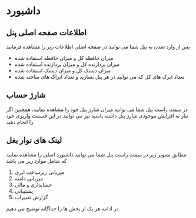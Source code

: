 # داشبورد

## اطلاعات صفحه اصلی پنل
پس از وارد شدن به [پنل](https://panel.virakcloud.com/) شما می توانید در صفحه اصلی اطلاعات زیر را مشاهده فرمایید
- میزان حافظه کل و میزان حافظه استفاده شده
- میزان پردازنده کل و میزان پردازنده استفاده شده
- میزان دیسک کل و میزان دیسک استفاده شده
- تعداد ابرک های کل که می توانید در هر پنل بسازید و تعداد ابراک های ساخته شده


<DarkModeImage
  dark-src="/images/guides/fa/dark/mainPagePanel.png"
  light-src="/images/guides/fa/light/mainPagePanel.png"
  alt="Registration image"
/>


## شارژ حساب

در سمت راست پنل شما می توانید میزان شارژ پنل خود را مشاهده نمایید، همچنین اگر نیاز به افزایش موجودی شارژ پنل داشته باشید نیز می توانید  در این قسمت واریزی خود را انجام دهید

## لینک های نوار بغل

مطابق تصویر زیر در سمت راست پنل شما می توانید داشبورد اصلی را مشاهده نمایید که شامل موارد زیر می باشد

1. میزبانی زیرساخت ابری
2. میزبانی دامنه
3. حسابداری و مالی
4. پشتیبانی
5. گزارش تغییرات

<DarkModeImage
  dark-src="/images/guides/fa/dark/dashboard-sidebar.png"
  light-src="/images/guides/fa/light/dashboard-sidebar.png"
  alt="Registration image"
/>

در ادامه هر یک از بخش ها را جداگانه توضیح می دهیم.

